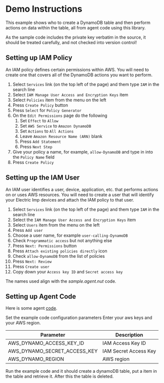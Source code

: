 # Demo Instructions

This example shows who to create a DynamoDB table and then perform actions on
data within the table, all from agent code using this library.


As the sample code includes the private key verbatim in the source, it should be treated carefully, and not checked into version control!


## Setting up IAM Policy

An IAM policy defines certain permissions within AWS. You will need to create
one that covers all of the DynamoDB actions you want to perform.

1. Select `Services` link (on the top left of the page) and them type `IAM` in the search line
1. Select `IAM Manage User Access and Encryption Keys` item
1. Select `Policies` item from the menu on the left
1. Press `Create Policy` button
1. Press `Select` for `Policy Generator`
1. On the `Edit Permissions` page do the following
    1. Set `Effect` to `Allow`
    1. Set `AWS Service` to `Amazon DynamoDB`
    1. Set `Actions` to `All Actions`
    1. Leave `Amazon Resource Name (ARN)` blank
    1. Press `Add Statement`
    1. Press `Next Step`
1. Give your policy a name, for example, `allow-DynamoDB` and type in into the `Policy Name` field
1. Press `Create Policy`

## Setting up the IAM User

An IAM user identifies a user, device, application, etc. that performs actions
on or uses AWS resources. You will need to create a user that will identify
your Electric Imp devices and attach the IAM policy to that user.

1. Select `Services` link (on the top left of the page) and them type `IAM` in the search line
1. Select the `IAM Manage User Access and Encryption Keys` item
1. Select `Users` item from the menu on the left
1. Press `Add user`
1. Choose a user name, for example `user-calling-DynamoDB`
1. Check `Programmatic access` but not anything else
1. Press `Next: Permissions` button
1. Press `Attach existing policies directly` icon
1. Check `allow-DynamoDB` from the list of policies
1. Press `Next: Review`
1. Press `Create user`
1. Copy down your `Access key ID` and `Secret access key`


The names used align with the *sample.agent.nut* code.

## Setting up Agent Code

Here is some agent [code](sample.agent.nut).

Set the example code configuration parameters Enter your aws keys and your AWS region.

Parameter             			 | Description
-------------------------------- | -----------
AWS_DYNAMO_ACCESS_KEY_ID         | IAM Access Key ID
AWS_DYNAMO_SECRET_ACCESS_KEY     | IAM Secret Access Key
AWS_DYNAMO_REGION				 | AWS region

Run the example code and it should create a dynamoDB table, put a item in the table and retrieve it. After this the table is deleted.
